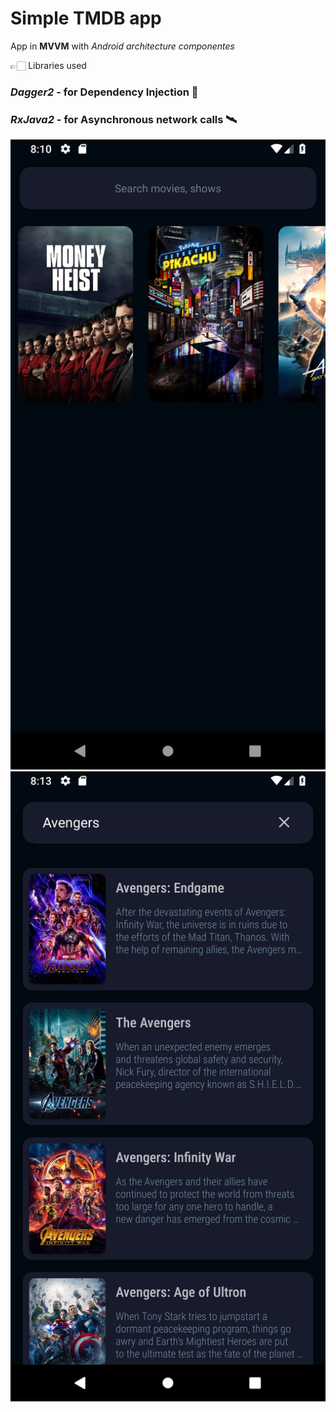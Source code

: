 # Simple TMDB app

 App in **MVVM** with _Android architecture componentes_

👉🏻 Libraries used
### **_Dagger2_** - for Dependency Injection 💉
### **_RxJava2_** - for Asynchronous network calls 🛰️

![Home screen](https://github.com/Vipul12Thawre/TMDBApp/blob/master/app/art/Screenshot_1563979216.png)
![Search screen](https://github.com/Vipul12Thawre/TMDBApp/blob/master/app/art/Screenshot_1563979388.png)
